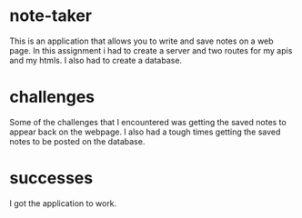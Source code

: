 # note-taker
This is an application that allows you to write and save notes on a web page. In this assignment i had to create a server and two routes for my apis and my htmls. I also had to create a database. 
# challenges
Some of the challenges that I encountered was getting the saved notes to appear back on the webpage. I also had a tough times getting the saved notes to be posted on the database.
# successes
I got the application to work.
